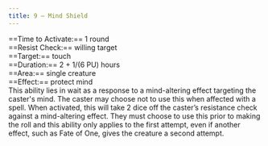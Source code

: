 ```yaml
---
title: 9 – Mind Shield
---
```

==Time to Activate:== 1 round  
==Resist Check:== willing target  
==Target:== touch  
==Duration:== 2 + 1/(6 PU) hours  
==Area:== single creature  
==Effect:== protect mind  
This ability lies in wait as a response to a mind-altering effect targeting the caster's mind. The caster may choose not to use this when affected with a spell. When activated, this will take 2 dice off the caster’s resistance check against a mind-altering effect. They must choose to use this prior to making the roll and this ability only applies to the first attempt, even if another effect, such as Fate of One, gives the creature a second attempt.  

